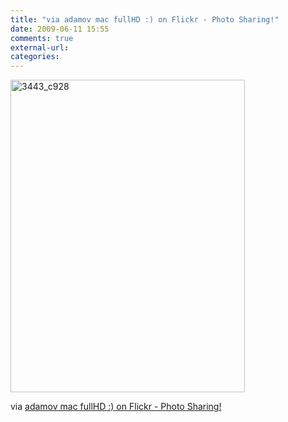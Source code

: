 ```yaml
---
title: "via adamov mac fullHD :) on Flickr - Photo Sharing!"
date: 2009-06-11 15:55
comments: true
external-url:
categories:
---
```

[<img src="http://3.asset.soup.io/asset/0349/3443_c928.jpeg" width="375" height="500" alt="3443_c928" />][1]

via [adamov mac fullHD :) on Flickr - Photo Sharing!][2]

  [1]: http://www.flickr.com/photos/b0n/3614027901/?addedcomment=1#comment72157619511990583
  [2]: http://www.flickr.com/photos/b0n/3614027901/?addedcomment=1#comment72157619511990583
